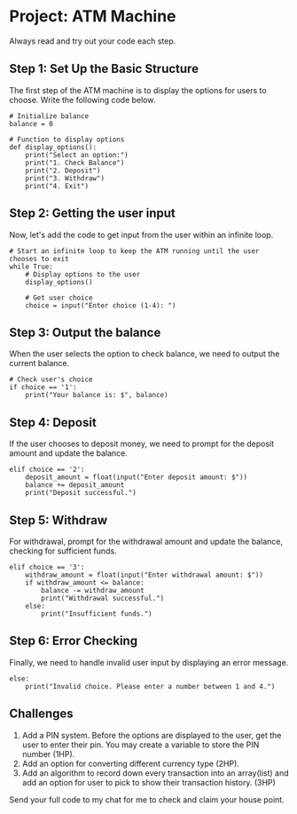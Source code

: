 # Project: ATM Machine

Always read and try out your code each step.

## Step 1: Set Up the Basic Structure

The first step of the ATM machine is to display the options for users to choose. Write the following code below.

    # Initialize balance
    balance = 0

    # Function to display options
    def display_options():
        print("Select an option:")
        print("1. Check Balance")
        print("2. Deposit")
        print("3. Withdraw")
        print("4. Exit")

## Step 2: Getting the user input

Now, let's add the code to get input from the user within an infinite loop.

    # Start an infinite loop to keep the ATM running until the user chooses to exit
    while True:
        # Display options to the user
        display_options()

        # Get user choice
        choice = input("Enter choice (1-4): ")

## Step 3: Output the balance

When the user selects the option to check balance, we need to output the current balance.

    # Check user's choice
    if choice == '1':
        print("Your balance is: $", balance)

## Step 4: Deposit

If the user chooses to deposit money, we need to prompt for the deposit amount and update the balance.

    elif choice == '2':
        deposit_amount = float(input("Enter deposit amount: $"))
        balance += deposit_amount
        print("Deposit successful.")

## Step 5: Withdraw

For withdrawal, prompt for the withdrawal amount and update the balance, checking for sufficient funds.

    elif choice == '3':
        withdraw_amount = float(input("Enter withdrawal amount: $"))
        if withdraw_amount <= balance:
            balance -= withdraw_amount
            print("Withdrawal successful.")
        else:
            print("Insufficient funds.")


## Step 6: Error Checking

Finally, we need to handle invalid user input by displaying an error message.

    else:
        print("Invalid choice. Please enter a number between 1 and 4.")


## Challenges

1. Add a PIN system. Before the options are displayed to the user, get the user to enter their pin. You may create a variable to store the PIN number (1HP).
1. Add an option for converting different currency type (2HP).
1. Add an algorithm to record down every transaction into an array(list) and add an option for user to pick to show their transaction history. (3HP)


Send your full code to my chat for me to check and claim your house point.